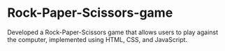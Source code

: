 # Rock-Paper-Scissors-game
Developed a Rock-Paper-Scissors game that allows users to play against the computer, implemented using HTML, CSS, and JavaScript.
